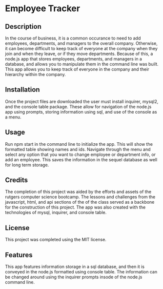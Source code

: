 # Employee Tracker

## Description

In the course of business, it is a common occurance to need to add employees, departments, and managers to the overall company. Otherwise, it can become difficult to keep track of everyone at the company when they join and when they leave, or if they move departments. Because of this, a node.js app that stores employees, departments, and managers in a database, and allows you to manipulate them in the command line was built. This app allows you to keep track of everyone in the company and their hierarchy within the company.

## Installation

Once the project files are downloaded the user must install inquirer, mysql2, and the console table package. These allow for navigation of the node.js app using prompts, storing information using sql, and use of the console as a menu.

## Usage

Run npm start in the command line to initialize the app. This will show the formatted table showing names and ids. Navigate through the menu and select any option that you want to change employee or department info, or add an employee. This saves the information in the sequel database as well for long term storage.

## Credits

The completion of this project was aided by the efforts and assets of the rutgers computer science bootcamp. The lessons and challenges from the javascript, html, and api sections of the of the class served as a backbone for the construction of this project. The app was also created with the technologies of mysql, inquirer, and console table.

## License

This project was completed using the MIT license.

## Features

This app features information storage in a sql database, and then it is conveyed in the node.js formatted using console table. The information can be changed around using the inquirer prompts insode of the node.js command line.